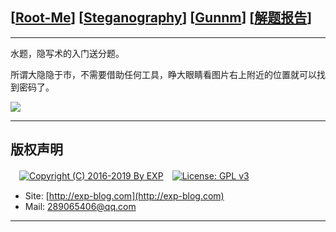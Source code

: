 ## [[Root-Me](https://www.root-me.org/)] [[Steganography](https://www.root-me.org/en/Challenges/Steganography/)] [[Gunnm](https://www.root-me.org/en/Challenges/Steganography/Gunnm)] [[解题报告](http://exp-blog.com/2019/01/02/pid-2692/)]

------

水题，隐写术的入门送分题。

所谓大隐隐于市，不需要借助任何工具，睁大眼睛看图片右上附近的位置就可以找到密码了。

![](http://exp-blog.com/wp-content/uploads/2018/12/8337d54ce8e022ca291ff450ac8ce992.png)

------

## 版权声明

　[![Copyright (C) 2016-2019 By EXP](https://img.shields.io/badge/Copyright%20(C)-2006~2019%20By%20EXP-blue.svg)](http://exp-blog.com)　[![License: GPL v3](https://img.shields.io/badge/License-GPL%20v3-blue.svg)](https://www.gnu.org/licenses/gpl-3.0)
  

- Site: [http://exp-blog.com](http://exp-blog.com) 
- Mail: <a href="mailto:289065406@qq.com?subject=[EXP's Github]%20Your%20Question%20（请写下您的疑问）&amp;body=What%20can%20I%20help%20you?%20（需要我提供什么帮助吗？）">289065406@qq.com</a>


------
